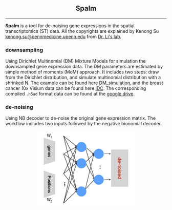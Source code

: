 <center> <h2> SpaIm </h2> </center>

-------------------
**SpaIm** is a tool for de-noising gene expressions in the spatial transcriptomics (ST) data. All the copyrights are explained by Kenong Su <kenong.su@pennmedicine.upenn.edu> from [Dr. Li's lab](https://transgen.med.upenn.edu/).


### downsampling
Using Dirichlet Multinomial (DM) Mixture Models for simulation the downsampled gene expression data. The DM parameters are estimated by simple method of moments (MoM) approach. It includes two steps: draw from the Dirichlet distribution, and simulate multinomial distribution with a shrinked N. The example can be found here [DM_simulation](https://github.com/suke18/spaIm/blob/main/downsampling/DM_simulation.Rmd), and the breast cancer 10x Visium data can be found here [IDC](https://www.10xgenomics.com/resources/datasets/invasive-ductal-carcinoma-stained-with-fluorescent-cd-3-antibody-1-standard-1-2-0). The corresponding compiled `.h5ad` format data can be found at the [google drive](https://drive.google.com/drive/u/0/folders/1yiYOw2wL8-xunOkkVy-VkIh1h8mrUgjC).



### de-noising
Using NB decoder to de-noise the original gene expression matrix. The workflow includes two inputs followed by the negative bionomial decoder.

<p align="center" width="100%">
  <img width="60%" src="spaIm/spaIm_workflow.jpg">
</p>
